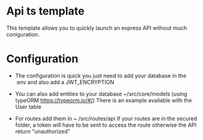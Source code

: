 # Api ts template

This template allows you to quickly launch an express API without much coniguration.


# Configuration

- The configuration is quick you just need to add your database in the .env and also add a JWT_ENCRYPTION

-   You can also add entities to your database ~/src/core/models (using typeORM https://typeorm.io/#/)
 There is an example available with the User table
 
 - For routes add them in ~ /src/routes/api
	 If your routes are in the secured folder, a token will have to be sent to access the route
	 otherwise the API return "unauthorized"

